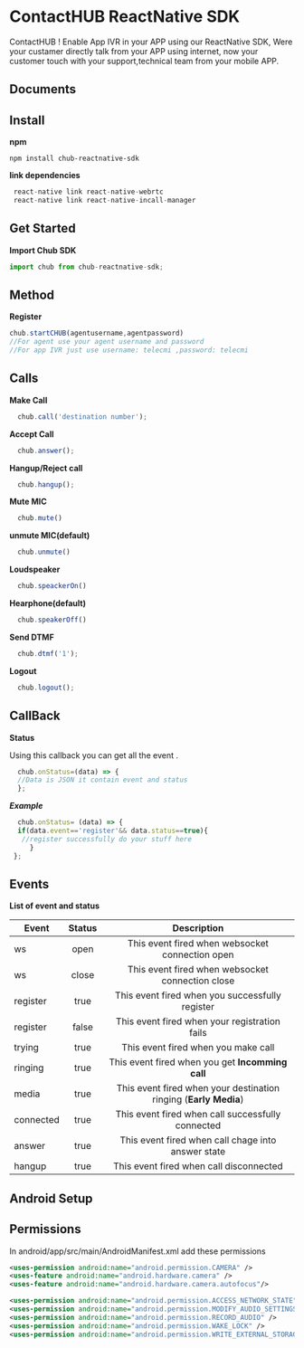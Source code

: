 ContactHUB ReactNative SDK
===================


ContactHUB ! Enable App IVR in your APP using our ReactNative SDK, Were your custamer directly talk from your APP using internet, now your customer touch with your support,technical team from your mobile APP.




Documents
-------------

## **Install**


**npm**

    npm install chub-reactnative-sdk

**link dependencies**
```javascript
 react-native link react-native-webrtc
 react-native link react-native-incall-manager
```

## **Get Started**

**Import Chub SDK**  

```javascript
import chub from chub-reactnative-sdk;
```

## Method
**Register**

```javascript
chub.startCHUB(agentusername,agentpassword)
//For agent use your agent username and password
//For app IVR just use username: telecmi ,password: telecmi
```




## Calls
**Make Call**

```javascript
  chub.call('destination number');
```


**Accept Call**


```javascript
  chub.answer();
```


**Hangup/Reject call**
```javascript
  chub.hangup();
```
**Mute MIC**
```javascript
  chub.mute()
```
**unmute MIC(default)**
```javascript
  chub.unmute()
```
**Loudspeaker**
```javascript
  chub.speackerOn()
```
**Hearphone(default)**
```javascript
  chub.speakerOff()
```
**Send DTMF**

```javascript
  chub.dtmf('1');
```

**Logout**

```javascript
  chub.logout();
```
## CallBack
**Status**

Using this callback you can get all the event .
```javascript
  chub.onStatus=(data) => {
  //Data is JSON it contain event and status
  };
```

***Example***
```javascript
  chub.onStatus= (data) => {
  if(data.event=='register'&& data.status==true){
   //register successfully do your stuff here
     }
 };
```

## Events

**List of event and status**

| Event      | Status     | Description
| ------------- |:-------------:|:-------------:| 
| ws  | open | This event fired when websocket connection open |
| ws  | close | This event fired when websocket connection close |
| register | true | This event fired when you successfully register  |
| register | false | This event fired when your registration fails  |
| trying | true | This event fired when you make call  |
| ringing | true | This event fired when  you get **Incomming call** |
| media | true | This event fired when your destination ringing (**Early Media**)
| connected | true | This event fired when call successfully connected |
| answer | true | This event fired when call chage into  answer state|
| hangup | true | This event fired when call disconnected |

Android Setup
-------------

## Permissions

In android/app/src/main/AndroidManifest.xml add these permissions
```xml
<uses-permission android:name="android.permission.CAMERA" />
<uses-feature android:name="android.hardware.camera" />
<uses-feature android:name="android.hardware.camera.autofocus"/>

<uses-permission android:name="android.permission.ACCESS_NETWORK_STATE"/>
<uses-permission android:name="android.permission.MODIFY_AUDIO_SETTINGS" />
<uses-permission android:name="android.permission.RECORD_AUDIO" />
<uses-permission android:name="android.permission.WAKE_LOCK" />
<uses-permission android:name="android.permission.WRITE_EXTERNAL_STORAGE"/>
```

